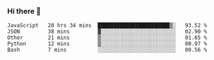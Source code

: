 ### Hi there 👋

<!--START_SECTION:waka-->
```text
JavaScript   20 hrs 34 mins  ███████████████████████▒░   93.52 % 
JSON         38 mins         ▓░░░░░░░░░░░░░░░░░░░░░░░░   02.90 % 
Other        21 mins         ▒░░░░░░░░░░░░░░░░░░░░░░░░   01.65 % 
Python       12 mins         ▒░░░░░░░░░░░░░░░░░░░░░░░░   00.97 % 
Bash         7 mins          ░░░░░░░░░░░░░░░░░░░░░░░░░   00.56 % 
```
<!--END_SECTION:waka-->

<!--
**arlenxuzj/arlenxuzj** is a ✨ _special_ ✨ repository because its `README.md` (this file) appears on your GitHub profile.

Here are some ideas to get you started:

- 🔭 I’m currently working on ...
- 🌱 I’m currently learning ...
- 👯 I’m looking to collaborate on ...
- 🤔 I’m looking for help with ...
- 💬 Ask me about ...
- 📫 How to reach me: ...
- 😄 Pronouns: ...
- ⚡ Fun fact: ...
-->

